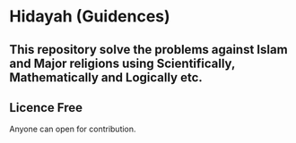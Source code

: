 # Hidayah (Guidences)

## This repository solve the problems against Islam and Major religions using Scientifically, Mathematically and Logically etc. 


## Licence Free

Anyone can open for contribution.
